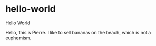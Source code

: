 # hello-world
Hello World

Hello, this is Pierre. I like to sell bananas on the beach, which is not a euphemism.
